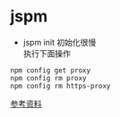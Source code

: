 # jspm 
* jspm init 初始化很慢  
执行下面操作
```shell
npm config get proxy
npm config rm proxy
npm config rm https-proxy
```
[参考资料](https://github.com/jspm/jspm-cli/issues/675)